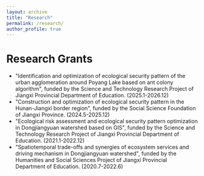 ```yaml
---
layout: archive
title: "Research"
permalink: /research/
author_profile: true
---
```


Research Grants
=====
* "Identification and optimization of ecological security pattern of the urban agglomeration around Poyang Lake based on ant colony algorithm", funded by the Science and Technology Research Project of Jiangxi Provincial Department of Education. (2025.1-2026.12)
* "Construction and optimization of ecological security pattern in the Hunan-Jiangxi border region", funded by the Social Science Foundation of Jiangxi Province. (2024.5-2025.12)
* "Ecological risk assessment and ecological security pattern optimization in Dongjiangyuan watershed based on GIS", funded by the Science and Technology Research Project of Jiangxi Provincial Department of Education. (2021.1-2022.12)
* "Spatiotemporal trade-offs and synergies of ecosystem services and driving mechanism in Dongjiangyuan watershed", funded by the Humanities and Social Sciences Project of Jiangxi Provincial Department of Education. (2020.7-2022.6)
